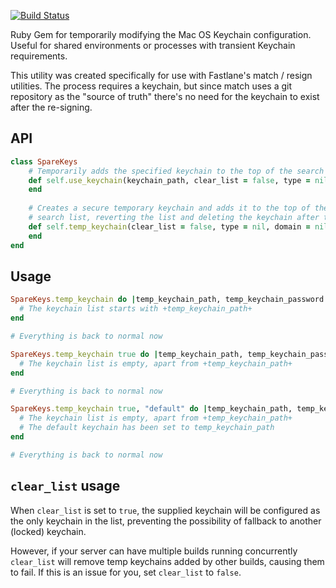 [![Build Status](https://travis-ci.org/richardszalay/spare-keys.svg?branch=master)](https://travis-ci.org/richardszalay/spare-keys)

Ruby Gem for temporarily modifying the Mac OS Keychain configuration. Useful for shared environments or processes with transient Keychain requirements.

This utility was created specifically for use with Fastlane's match / resign utilities. The process requires a keychain, but since match uses a git repository as the "source of truth" there's no need for the keychain to exist after the re-signing.


## API

```ruby
class SpareKeys
    # Temporarily adds the specified keychain to the top of the search list, reverting it after the block is invoked.
    def self.use_keychain(keychain_path, clear_list = false, type = nil, domain = nil)
    end
    
    # Creates a secure temporary keychain and adds it to the top of the 
    # search list, reverting the list and deleting the keychain after the block is invoked.
    def self.temp_keychain(clear_list = false, type = nil, domain = nil)
    end
end
```

## Usage

```ruby
SpareKeys.temp_keychain do |temp_keychain_path, temp_keychain_password|
  # The keychain list starts with +temp_keychain_path+
end

# Everything is back to normal now

SpareKeys.temp_keychain true do |temp_keychain_path, temp_keychain_password|
  # The keychain list is empty, apart from +temp_keychain_path+
end

# Everything is back to normal now

SpareKeys.temp_keychain true, "default" do |temp_keychain_path, temp_keychain_password|
  # The keychain list is empty, apart from +temp_keychain_path+
  # The default keychain has been set to temp_keychain_path
end

# Everything is back to normal now
```

## `clear_list` usage

When `clear_list` is set to `true`, the supplied keychain will be configured as the only keychain in the list, 
preventing the possibility of fallback to another (locked) keychain.

However, if your server can have multiple builds running concurrently `clear_list` will remove temp keychains 
added by other builds, causing them to fail. If this is an issue for you, set `clear_list` to `false`.
